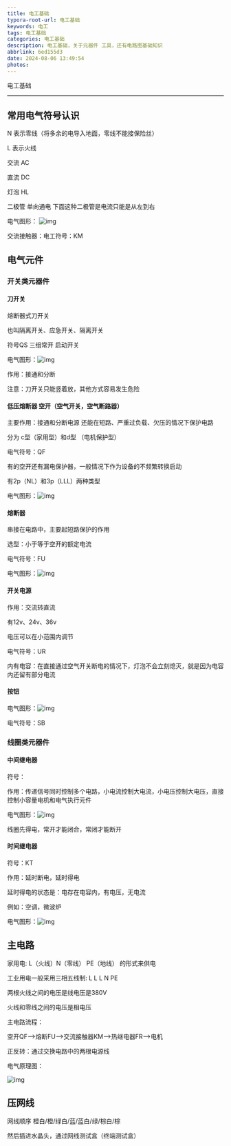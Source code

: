 ```yaml
---
title: 电工基础
typora-root-url: 电工基础
keywords: 电工
tags: 电工基础
categories: 电工基础
description: 电工基础，关于元器件 工具，还有电路图基础知识
abbrlink: 6ed155d3
date: 2024-08-06 13:49:54
photos:
---
```


电工基础

<!--more-->

------

## 常用电气符号认识

N 表示零线（将多余的电导入地面，零线不能接保险丝）

L 表示火线

交流 AC  

直流 DC 

灯泡 HL

二极管  单向通电 下面这种二极管是电流只能是从左到右

电气图形： ![img](二极管.png)

交流接触器：电工符号：KM



## 电气元件

### 开关类元器件

#### 刀开关

熔断器式刀开关

也叫隔离开关、应急开关、隔离开关

符号QS 三组常开 启动开关

电气图形：![img](刀开关.png)

作用：接通和分断



注意：刀开关只能竖着放，其他方式容易发生危险



#### 低压熔断器 空开（空气开关，空气断路器）

主要作用：接通和分断电源  还能在短路、严重过负载、欠压的情况下保护电路

分为 c型（家用型）和d型 （电机保护型）

电气符号：QF	

有的空开还有漏电保护器，一般情况下作为设备的不频繁转换启动

有2p（NL）和3p（LLL）两种类型

电气图形：![img](空气开关.png)



#### 熔断器

串接在电路中，主要起短路保护的作用

选型：小于等于空开的额定电流

电气符号：FU

电气图形：![img](熔断器.png)



#### 开关电源

作用：交流转直流

有12v、24v、36v

电压可以在小范围内调节

电气符号：UR

内有电容：在直接通过空气开关断电的情况下，灯泡不会立刻熄灭，就是因为电容内还留有部分电流

#### 按钮

电气图形：![img](按钮.jpg)

电气符号：SB



### 线圈类元器件

#### 中间继电器

符号：

作用：传递信号同时控制多个电路，小电流控制大电流，小电压控制大电压，直接控制小容量电机和电气执行元件

电气图形：![img](中间继电器.png)

线圈先得电，常开才能闭合，常闭才能断开



#### 时间继电器

符号：KT

作用：延时断电，延时得电

延时得电的状态是：电存在电容内，有电压，无电流

例如：空调，微波炉

电气图形：![img](时间继电器.png)

## 主电路

家用电: L（火线）N（零线） PE（地线） 的形式来供电



工业用电一般采用三相五线制:  L L L N PE

两根火线之间的电压是线电压是380V

火线和零线之间的电压是相电压



主电路流程：

空开QF-->熔断FU-->交流接触器KM-->热继电器FR-->电机

正反转：通过交换电路中的两根电源线



电气原理图：

![img](正反转.png)





## 压网线

网线顺序  橙白/橙/绿白/蓝/蓝白/绿/棕白/棕

然后插进水晶头，通过网线测试盒（终端测试盒）